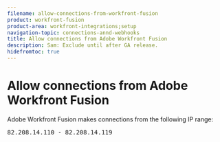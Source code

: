 ```yaml
---
filename: allow-connections-from-workfront-fusion
product: workfront-fusion
product-area: workfront-integrations;setup
navigation-topic: connections-annd-webhooks
title: Allow connections from Adobe Workfront Fusion
description: Sam: Exclude until after GA release.
hidefromtoc: true
---
```


# Allow connections from Adobe Workfront Fusion

<!--
<p data-mc-conditions="QuicksilverOrClassic.Draft mode">Sam:&nbsp;Exclude until after GA release.</p>
-->

Adobe Workfront Fusion makes connections from the following IP range: 
<pre>82.208.14.110 - 82.208.14.119</pre>

<!--
<p data-mc-conditions="QuicksilverOrClassic.Draft mode">Our servers are set up with valid PTR records so you can easily restrict access by allowing <code>%.integromat.com</code>.</p>
-->

